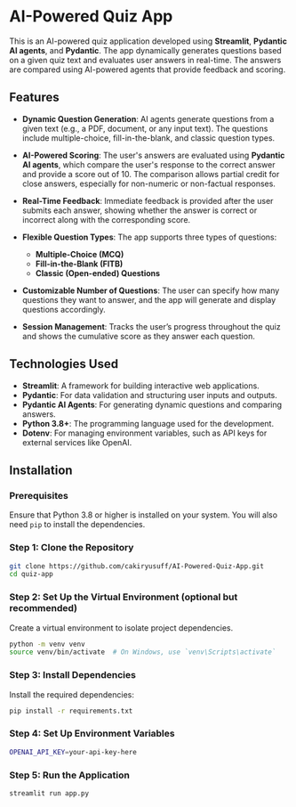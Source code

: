 # AI-Powered Quiz App

This is an AI-powered quiz application developed using **Streamlit**, **Pydantic AI agents**, and **Pydantic**. The app dynamically generates questions based on a given quiz text and evaluates user answers in real-time. The answers are compared using AI-powered agents that provide feedback and scoring.

## Features

- **Dynamic Question Generation**: AI agents generate questions from a given text (e.g., a PDF, document, or any input text). The questions include multiple-choice, fill-in-the-blank, and classic question types.

- **AI-Powered Scoring**: The user's answers are evaluated using **Pydantic AI agents**, which compare the user's response to the correct answer and provide a score out of 10. The comparison allows partial credit for close answers, especially for non-numeric or non-factual responses.

- **Real-Time Feedback**: Immediate feedback is provided after the user submits each answer, showing whether the answer is correct or incorrect along with the corresponding score.

- **Flexible Question Types**: The app supports three types of questions:
  - **Multiple-Choice (MCQ)**
  - **Fill-in-the-Blank (FITB)**
  - **Classic (Open-ended) Questions**

- **Customizable Number of Questions**: The user can specify how many questions they want to answer, and the app will generate and display questions accordingly.

- **Session Management**: Tracks the user’s progress throughout the quiz and shows the cumulative score as they answer each question.

## Technologies Used

- **Streamlit**: A framework for building interactive web applications.
- **Pydantic**: For data validation and structuring user inputs and outputs.
- **Pydantic AI Agents**: For generating dynamic questions and comparing answers.
- **Python 3.8+**: The programming language used for the development.
- **Dotenv**: For managing environment variables, such as API keys for external services like OpenAI.

## Installation

### Prerequisites
Ensure that Python 3.8 or higher is installed on your system. You will also need `pip` to install the dependencies.

### Step 1: Clone the Repository

```bash
git clone https://github.com/cakiryusuff/AI-Powered-Quiz-App.git
cd quiz-app
```
### Step 2: Set Up the Virtual Environment (optional but recommended)

Create a virtual environment to isolate project dependencies.

```bash
python -m venv venv
source venv/bin/activate  # On Windows, use `venv\Scripts\activate`
```

### Step 3: Install Dependencies

Install the required dependencies:
```bash
pip install -r requirements.txt
```
### Step 4: Set Up Environment Variables

```bash
OPENAI_API_KEY=your-api-key-here
```
### Step 5: Run the Application

```bash
streamlit run app.py
```
